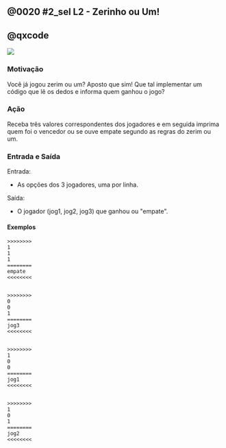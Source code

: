 ## @0020 #2_sel L2 - Zerinho ou Um!
## @qxcode

![](https://raw.githubusercontent.com/qxcodefup/arcade/master/base/0020/capa.jpg)

### Motivação

Você já jogou zerim ou um? Aposto que sim!
Que tal implementar um código que lê os dedos e informa quem ganhou o jogo?


### Ação

Receba três valores correspondentes dos jogadores e em seguida imprima quem foi o vencedor ou se ouve empate segundo as regras do zerim ou um.


### Entrada e Saída

Entrada:

* As opções dos 3 jogadores, uma por linha.

Saída:

* O jogador (jog1, jog2, jog3) que ganhou ou "empate".



#### Exemplos
```
>>>>>>>>
1
1
1
========
empate
<<<<<<<<


>>>>>>>>
0
0
1
========
jog3
<<<<<<<<


>>>>>>>>
1
0
0
========
jog1
<<<<<<<<


>>>>>>>>
1
0
1
========
jog2
<<<<<<<<
```

<!---
>>>>>>>>

1
1
1
========
empate
<<<<<<<<


>>>>>>>>

1
0
0
========
jog1
<<<<<<<<


>>>>>>>>

1
0
1
========
jog2
<<<<<<<<


>>>>>>>>

1
1
0
========
jog3
<<<<<<<<


>>>>>>>>

0
1
0
========
jog2
<<<<<<<<


>>>>>>>>

0
1
1
========
jog1
<<<<<<<<


>>>>>>>>

0
0
1
========
jog3
<<<<<<<<


>>>>>>>>

0
0
0
========
empate
<<<<<<<<

--->